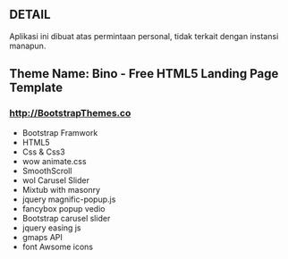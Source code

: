 ## DETAIL
  Aplikasi ini dibuat atas permintaan personal, tidak terkait dengan instansi manapun.
## Theme Name: Bino - Free HTML5 Landing Page Template
### http://BootstrapThemes.co
* Bootstrap Framwork
* HTML5 
* Css & Css3
* wow animate.css
* SmoothScroll
* wol Carusel Slider
* Mixtub with masonry
* jquery magnific-popup.js
* fancybox popup vedio
* Bootstrap carusel slider
* jquery easing js
* gmaps API
* font Awsome icons
